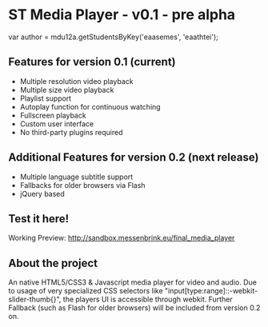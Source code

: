 ST Media Player - v0.1 - pre alpha
===============

var author = mdu12a.getStudentsByKey('eaasemes', 'eaathtei');

Features for version 0.1 (current)
-----------------------------
- Multiple resolution video playback
- Multiple size video playback
- Playlist support
- Autoplay function for continuous watching
- Fullscreen playback
- Custom user interface
- No third-party plugins required
 
Additional Features for version 0.2 (next release)
------------------------------
- Multiple language subtitle support
- Fallbacks for older browsers via Flash
- jQuery based

Test it here!
------------------------------
Working Preview: http://sandbox.messenbrink.eu/final_media_player

About the project
------------------------------
An native HTML5/CSS3 & Javascript media player for video and audio.
Due to usage of very specialized CSS selectors like "input[type:range]::-webkit-slider-thumb{}", the players UI is accessible through webkit. Further Fallback (such as Flash for older browsers) will be included from version 0.2 on.
